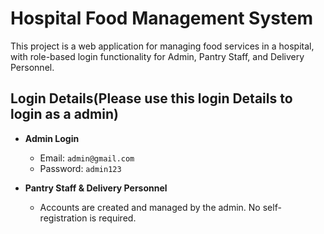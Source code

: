 # Hospital Food Management System

This project is a web application for managing food services in a hospital, with role-based login functionality for Admin, Pantry Staff, and Delivery Personnel.

## Login Details(Please use this login Details to login as a admin)

- **Admin Login**  
  - Email: `admin@gmail.com`  
  - Password: `admin123`  

- **Pantry Staff & Delivery Personnel**  
  - Accounts are created and managed by the admin. No self-registration is required.

 

